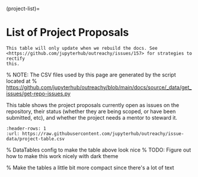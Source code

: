 (project-list)=

# List of Project Proposals

```{warning}
This table will only update when we rebuild the docs. See
<https://github.com/jupyterhub/outreachy/issues/157> for strategies to rectify
this.
```

% NOTE: The CSV files used by this page are generated by the script located at
% https://github.com/jupyterhub/outreachy/blob/main/docs/source/_data/get_issues/get-repo-issues.py

This table shows the project proposals currently open as issues on the repository,
their status (whether they are being scoped, or have been submitted, etc), and
whether the project needs a mentor to steward it.

<div class="full-width project-table">

```{csv-table}
:header-rows: 1
:url: https://raw.githubusercontent.com/jupyterhub/outreachy/issue-data/project-table.csv
```

</div>

% DataTables config to make the table above look nice
% TODO: Figure out how to make this work nicely with dark theme

<link rel="stylesheet"
      href="https://cdn.datatables.net/1.10.24/css/jquery.dataTables.min.css">
<script type="text/javascript"
        src="https://cdn.datatables.net/1.10.24/js/jquery.dataTables.min.js"></script>

<script>
$(document).ready( function () {
    $('.project-table table').DataTable( {
        "order": [[ 0, "template" ]],
        "pageLength": 25
    });
} );
</script>

% Make the tables a little bit more compact since there's a lot of text

<style>
    table {
        font-size: .7em;
    }

    table th, table td {
        padding: 0;
    }
</style>
